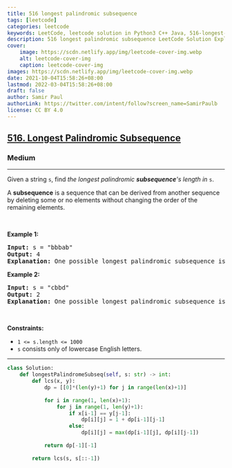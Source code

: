 ```yaml
---
title: 516 longest palindromic subsequence
tags: [leetcode]
categories: leetcode
keywords: LeetCode, leetcode solution in Python3 C++ Java, 516-longest-palindromic-subsequence solution
description: 516 longest palindromic subsequence LeetCode Solution Explained
cover:
    image: https://scdn.netlify.app/img/leetcode-cover-img.webp
    alt: leetcode-cover-img
    caption: leetcode-cover-img
images: https://scdn.netlify.app/img/leetcode-cover-img.webp
date: 2021-10-04T15:58:26+08:00
lastmod: 2022-03-04T15:58:26+08:00
draft: false
author: Samir Paul
authorLink: https://twitter.com/intent/follow?screen_name=SamirPaulb
license: CC BY 4.0
---
```



<h2><a href="https://leetcode.com/problems/longest-palindromic-subsequence/">516. Longest Palindromic Subsequence</a></h2><h3>Medium</h3><hr><div><p>Given a string <code>s</code>, find <em>the longest palindromic <strong>subsequence</strong>'s length in</em> <code>s</code>.</p>

<p>A <strong>subsequence</strong> is a sequence that can be derived from another sequence by deleting some or no elements without changing the order of the remaining elements.</p>

<p>&nbsp;</p>
<p><strong>Example 1:</strong></p>

<pre><strong>Input:</strong> s = "bbbab"
<strong>Output:</strong> 4
<strong>Explanation:</strong> One possible longest palindromic subsequence is "bbbb".
</pre>

<p><strong>Example 2:</strong></p>

<pre><strong>Input:</strong> s = "cbbd"
<strong>Output:</strong> 2
<strong>Explanation:</strong> One possible longest palindromic subsequence is "bb".
</pre>

<p>&nbsp;</p>
<p><strong>Constraints:</strong></p>

<ul>
	<li><code>1 &lt;= s.length &lt;= 1000</code></li>
	<li><code>s</code> consists only of lowercase English letters.</li>
</ul>
</div>

---




```python
class Solution:
    def longestPalindromeSubseq(self, s: str) -> int:
        def lcs(x, y):
            dp = [[0]*(len(y)+1) for j in range(len(x)+1)]
            
            for i in range(1, len(x)+1):
                for j in range(1, len(y)+1):
                    if x[i-1] == y[j-1]:
                        dp[i][j] = 1 + dp[i-1][j-1]
                    else:
                        dp[i][j] = max(dp[i-1][j], dp[i][j-1])
            
            return dp[-1][-1]
        
        return lcs(s, s[::-1])
```
